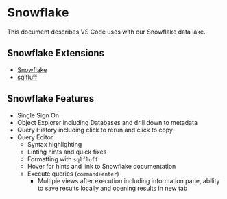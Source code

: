 # Snowflake

This document describes VS Code uses with our Snowflake data lake.

## Snowflake Extensions

- [Snowflake](https://marketplace.visualstudio.com/items?itemName=snowflake.snowflake-vsc)
- [sqlfluff](https://marketplace.visualstudio.com/items?itemName=dorzey.vscode-sqlfluff)

## Snowflake Features

- Single Sign On
- Object Explorer including Databases and drill down to metadata
- Query History including click to rerun and click to copy
- Query Editor
  - Syntax highlighting
  - Linting hints and quick fixes
  - Formatting with `sqlfluff`
  - Hover for hints and link to Snowflake documentation
  - Execute queries (`command+enter`)
    - Multiple views after execution including information pane, ability to save results locally and opening results in new tab
